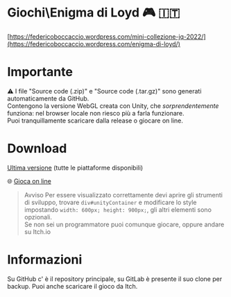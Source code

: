 # Giochi\Enigma di Loyd 🎮 🇮🇹
[https://federicoboccaccio.wordpress.com/mini-collezione-jq-2022/](https://federicoboccaccio.wordpress.com/enigma-di-loyd/)

# Importante
⚠️ I file "Source code (.zip)" e "Source code (.tar.gz)" sono generati automaticamente da GitHub.<br>
Contengono la versione WebGL creata con Unity, che *sorprendentemente* funziona: nel browser locale non riesco più a farla funzionare.<br>
Puoi tranquillamente scaricare dalla release o giocare on line.

# Download
[Ultima versione](https://github.com/FedericoBoccaccioPersonale/Giochi-Enigma-di-Loyd/releases/latest) (tutte le piattaforme disponibili)

🌐 [Gioca on line](https://federicoboccacciopersonale.github.io/Giochi-Enigma-di-Loyd)
> Avviso
Per essere visualizzato correttamente devi aprire gli strumenti di sviluppo, trovare `div#unityContainer` e modificare lo style impostando `width: 600px; height: 900px;`, gli altri elementi sono opzionali.<br>
Se non sei un programmatore puoi comunque giocare, oppure andare su Itch.io

# Informazioni
Su GitHub c' è il repository principale, su GitLab è presente il suo clone per backup.
Puoi anche scaricare il gioco da Itch.

